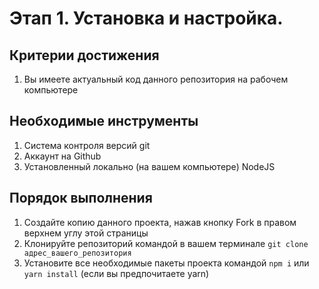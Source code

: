 # Этап 1. Установка и настройка.

## Критерии достижения

1. Вы имеете актуальный код данного репозитория на рабочем компьютере

## Необходимые инструменты

1. Система контроля версий git
2. Аккаунт на Github
3. Установленный локально (на вашем компьютере) NodeJS

## Порядок выполнения

1. Создайте копию данного проекта, нажав кнопку Fork в 
правом верхнем углу этой страницы
2. Клонируйте репозиторий командой в вашем терминале 
```git clone адрес_вашего_репозитория```
3. Установите все необходимые пакеты проекта командой 
```npm i``` или ```yarn install``` (если вы предпочитаете yarn)
